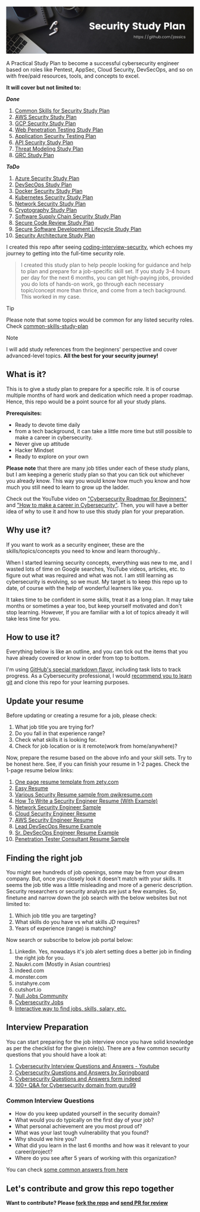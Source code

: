![Security Study Plan](images/security-studyplan-github.png)

A Practical Study Plan to become a successful cybersecurity engineer based on roles like Pentest, AppSec, Cloud Security, DevSecOps, and so on with free/paid resources, tools, and concepts to excel.

**It will cover but not limited to:**

**_Done_**
1. [Common Skills for Security Study Plan](common-skills-study-plan.md)
2. [AWS Security Study Plan](aws-security-study-plan.md)
3. [GCP Security Study Plan](gcp-security-study-plan.md)
4. [Web Penetration Testing Study Plan](web-pentest-study-plan.md)
5. [Application Security Testing Plan](application-security-study-plan.md)
6. [API Security Study Plan](api-security-study-plan.md)
7. [Threat Modeling Study Plan](threat-modeling-study-plan.md)
8. [GRC Study Plan](grc-study-plan.md)

**_ToDo_**
1. [Azure Security Study Plan](azure-security-study-plan.md)
2. [DevSecOps Study Plan](devsecops-study-plan.md)
3. [Docker Security Study Plan](docker-security-study-plan.md)
4. [Kubernetes Security Study Plan](kubernetes-security-study-plan.md)
6. [Network Security Study Plan](network-security-study-plan.md)
7. [Cryptography Study Plan](cryptography-study-plan.md)
8. [Software Supply Chain Security Study Plan](software-supply-chain-security-study-plan.md)
9. [Secure Code Review Study Plan](secure-code-review-study-plan.md)
10. [Secure Software Development Lifecycle Study Plan](secure-software-development-lifecycle-study-plan.md)
11. [Security Architecture Study Plan](security-architecture-study-plan.md)

I created this repo after seeing [coding-interview-security](https://github.com/jwasham/coding-interview-university), which echoes my journey to getting into the full-time security role.

> I created this study plan to help people looking for guidance and help to plan and prepare for a job-specific skill set.
If you study 3-4 hours per day for the next 6 months, you can get high-paying jobs, provided you do lots of hands-on work, go through each necessary topic/concept more than thrice, and come from a tech background. This worked in my case.

> [!TIP]
> Please note that some topics would be common for any listed security roles. Check [common-skills-study-plan](common-skills-study-plan.md)

> [!NOTE]
> I will add study references from the beginners' perspective and cover advanced-level topics.
> **All the best for your security journey!**


## What is it?
This is to give a study plan to prepare for a specific role. It is of course multiple months of hard work and dedication which need a proper roadmap. 
Hence, this repo would be a point source for all your study plans.

**Prerequisites:**
- Ready to devote time daily
- from a tech background, it can take a little more time but still possible to make a career in cybersecurity.
- Never give up attitude
- Hacker Mindset
- Ready to explore on your own

**Please note** that there are many job titles under each of these study plans, but I am keeping a generic study plan so that you can tick out whichever you already know. This way you would know how much you know and how much you still need to learn to grow up the ladder.

Check out the YouTube video on ["Cybersecurity Roadmap for Beginners"](https://www.youtube.com/watch?v=-qklv1WXdmo) and ["How to make a career in Cybersecurity"](https://www.youtube.com/watch?v=TPoI1vwcdxo&list=PLRTsCutScZnzN66sG_X9GyJFt-kkKoksi&index=5).
Then, you will have a better idea of why to use it and how to use this study plan for your preparation.

## Why use it?
If you want to work as a security engineer, these are the skills/topics/concepts you need to know and learn thoroughly..

When I started learning security concepts, everything was new to me, and I wasted lots of time on Google searches, YouTube videos, articles, etc. to figure out what was required and what was not.
I am still learning as cybersecurity is evolving, so we must. My target is to keep this repo up to date, of course with the help of wonderful learners like you.

It takes time to be confident in some skills, treat it as a long plan. It may take months or sometimes a year too, but keep yourself motivated and don't stop learning. 
However, If you are familiar with a lot of topics already it will take less time for you.

## How to use it?
Everything below is like an outline, and you can tick out the items that you have already covered or know in order from top to bottom.

I'm using [GitHub's special markdown flavor](https://guides.github.com/features/mastering-markdown/#GitHub-flavored-markdown), including task lists to track progress.
As a Cybersecurity professional, I would [recommend you to learn git](https://www.udemy.com/course/git-basics-for-everyone) and clone this repo for your learning purposes.

## Update your resume
Before updating or creating a resume for a job, please check:
1. What job title you are trying for?
2. Do you fall in that experience range?
3. Check what skills it is looking for.
4. Check for job location or is it remote(work from home/anywhere)?

Now, prepare the resume based on the above info and your skill sets. Try to be honest here.
See, if you can finish your resume in 1-2 pages. Check the 1-page resume below links:
1. [One page resume template from zety.com](https://zety.com/blog/one-page-resume-templates)
2. [Easy Resume](https://www.easyresume.io/)
3. [Various Security Resume sample from qwikresume.com](https://www.qwikresume.com/resume-samples/security-engineer/)
4. [How To Write a Security Engineer Resume (With Example)](https://www.indeed.com/career-advice/resumes-cover-letters/security-engineer-resume)
5. [Network Security Engineer Sample](https://enhancv.com/resume-examples/network-security-engineer/)
6. [Cloud Security Engineer Resume](https://www.hireitpeople.com/resume-database/68-network-and-systems-administrators-resumes/138883-cloud-security-engineer-resume)
7. [AWS Security Engineer Resume](https://www.livecareer.com/resume-search/r/aws-solutions-architect-cloud-security-engineer-dfe9b3bd87d04311bcb32119da547271)
8. [Lead DevSecOps Resume Example](https://www.livecareer.com/resume-search/r/lead-devsecops-engineer-53a226a3bebc4987af0dea7ce0c6740b)
9. [Sr. DevSecOps Engineer Resume Example](https://www.livecareer.com/resume-search/r/sr-devsecops-engineer-81ad059140cf43fda69e77d614d65685)
10. [Penetration Tester Consultant Resume Sample](https://www.livecareer.com/resume-search/r/penetration-tester-consultant-25926a15cbac482883f8d00d26da0d86)

## Finding the right job
You might see hundreds of job openings, some may be from your dream company. But, once you closely look it doesn't match with your skills. It seems the job title was a little misleading and more of a generic description. Security researchers or security analysts are just a few examples.
So, finetune and narrow down the job search with the below websites but not limited to:
1. Which job title you are targeting?
2. What skills do you have vs what skills JD requires?
3. Years of experience (range) is matching?

Now search or subscribe to below job portal below:
1. Linkedin. Yes, nowadays it's job alert setting does a better job in finding the right job for you.
2. Naukri.com (Mostly in Asian countries)
3. indeed.com
4. monster.com
5. instahyre.com
6. cutshort.io
7. [Null Jobs Community](https://jobs.null.community/)
8. [Cybersecurity Jobs](https://www.cybersecurityjobs.com/)
9. [Interactive way to find jobs, skills, salary, etc.](https://www.cyberseek.org/pathway.html)

## Interview Preparation
You can start preparing for the job interview once you have solid knowledge as per the checklist for the given role(s). There are a few common security questions that you should have a look at:
1. [Cybersecurity Interview Questions and Answers - Youtube](https://www.youtube.com/watch?v=q5pQ_YtJWpA)
2. [Cybersecurity Questions and Answers by Springboard](https://www.springboard.com/blog/cybersecurity/25-cybersecurity-job-interview-questions-and-answers/)
3. [Cybersecurity Questions and Answers form indeed](https://in.indeed.com/career-advice/interviewing/cyber-security-interview-questions)
4. [100+ Q&A for Cybersecurity domain from guru99](https://www.guru99.com/cyber-security-interview-questions.html)

### Common Interview Questions
* How do you keep updated yourself in the security domain?
* What would you do typically on the first day of your job? 
* What personal achievement are you most proud of?
* What was your last tough vulnerability that you found?
* Why should we hire you?
* What did you learn in the last 6 months and how was it relevant to your career/project?
* Where do you see after 5 years of working with this organization?

You can check [some common answers from here](https://ayedot.com/119/MiniBlog/General-Interview-Questions-and-their-Answers-for-Tech-Jobs)

## Let's contribute and grow this repo together
**Want to contribute? Please [fork the repo](https://github.com/jassics/security-study-plan/fork) and [send PR for review](https://github.com/jassics/security-study-plan/pulls)**
